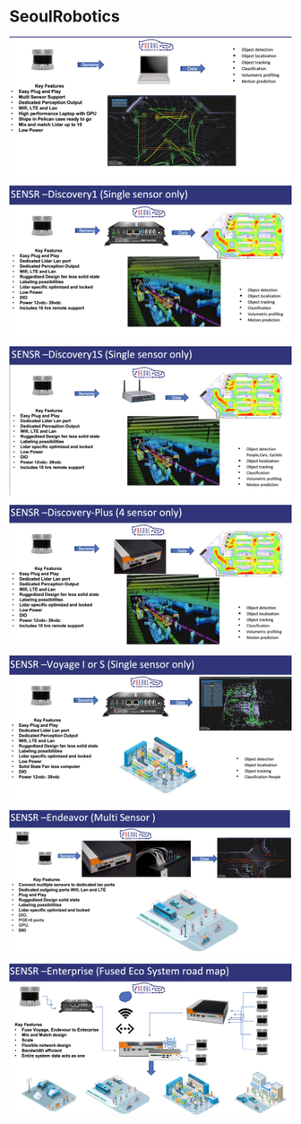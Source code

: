 # SeoulRobotics

![企业微信截图_a767f499-a5ef-4a85-bac5-3901a1924c2a(2)](SeoulRobotics.assets/%E4%BC%81%E4%B8%9A%E5%BE%AE%E4%BF%A1%E6%88%AA%E5%9B%BE_a767f499-a5ef-4a85-bac5-3901a1924c2a(2).png)

![企业微信截图_00831bb7-5712-4364-b784-6a22ba3b3fbb(2)](SeoulRobotics.assets/%E4%BC%81%E4%B8%9A%E5%BE%AE%E4%BF%A1%E6%88%AA%E5%9B%BE_00831bb7-5712-4364-b784-6a22ba3b3fbb(2).png)

![企业微信截图_9ce41294-c98a-4158-a128-267fd3b632d5(2)](SeoulRobotics.assets/%E4%BC%81%E4%B8%9A%E5%BE%AE%E4%BF%A1%E6%88%AA%E5%9B%BE_9ce41294-c98a-4158-a128-267fd3b632d5(2).png)

![企业微信截图_8eb94968-a45c-403d-b090-dc63b13debc0(2)](SeoulRobotics.assets/%E4%BC%81%E4%B8%9A%E5%BE%AE%E4%BF%A1%E6%88%AA%E5%9B%BE_8eb94968-a45c-403d-b090-dc63b13debc0(2).png)

![企业微信截图_9deff46f-d73d-4aae-b42d-bfc5c17fb157(2)](SeoulRobotics.assets/%E4%BC%81%E4%B8%9A%E5%BE%AE%E4%BF%A1%E6%88%AA%E5%9B%BE_9deff46f-d73d-4aae-b42d-bfc5c17fb157(2).png)

![企业微信截图_e4fa2d6d-70ae-4760-ad9f-33f9ffae1c9e(2)](SeoulRobotics.assets/%E4%BC%81%E4%B8%9A%E5%BE%AE%E4%BF%A1%E6%88%AA%E5%9B%BE_e4fa2d6d-70ae-4760-ad9f-33f9ffae1c9e(2).png)

![企业微信截图_d4792130-5735-431b-8eec-7f61cb0351a7(2)](SeoulRobotics.assets/%E4%BC%81%E4%B8%9A%E5%BE%AE%E4%BF%A1%E6%88%AA%E5%9B%BE_d4792130-5735-431b-8eec-7f61cb0351a7(2).png)

